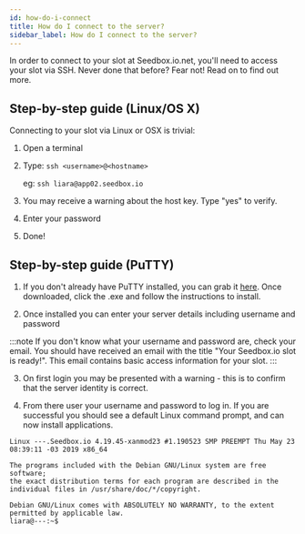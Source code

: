 ```yaml
---
id: how-do-i-connect
title: How do I connect to the server?
sidebar_label: How do I connect to the server?
---
```


In order to connect to your slot at Seedbox.io.net, you'll need to access your slot via SSH. Never done that before? Fear not! Read on to find out more.

## Step-by-step guide (Linux/OS X)

Connecting to your slot via Linux or OSX is trivial:
1. Open a terminal
2. Type: `ssh <username>@<hostname>`

    eg: `ssh liara@app02.seedbox.io`

3. You may receive a warning about the host key. Type "yes" to verify.
4. Enter your password
5. Done!

## Step-by-step guide (PuTTY)

1. If you don't already have PuTTY installed, you can grab it [here](https://www.chiark.greenend.org.uk/~sgtatham/putty/latest.html). Once downloaded, click the .exe and follow the instructions to install.

2. Once installed you can enter your server details including username and password

:::note
If you don't know what your username and password are, check your email. You should have received an email with the title "Your Seedbox.io slot is ready!". This email contains basic access information for your slot.
:::

3. On first login you may be presented with a warning - this is to confirm that the server identity is correct.

4. From there user your username and password to log in. If you are successful you should see a default Linux command prompt, and can now install applications.

```
Linux ---.Seedbox.io 4.19.45-xanmod23 #1.190523 SMP PREEMPT Thu May 23 08:39:11 -03 2019 x86_64

The programs included with the Debian GNU/Linux system are free software;
the exact distribution terms for each program are described in the
individual files in /usr/share/doc/*/copyright.

Debian GNU/Linux comes with ABSOLUTELY NO WARRANTY, to the extent
permitted by applicable law.
liara@---:~$ 
```